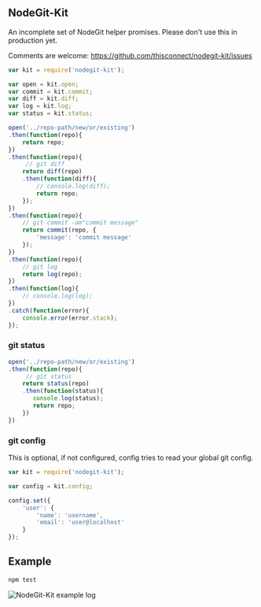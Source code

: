 NodeGit-Kit
-----------

An incomplete set of NodeGit helper promises. Please don't use this in production yet.

Comments are welcome: https://github.com/thisconnect/nodegit-kit/issues

```javascript
var kit = require('nodegit-kit');

var open = kit.open;
var commit = kit.commit;
var diff = kit.diff;
var log = kit.log;
var status = kit.status;

open('../repo-path/new/or/existing')
.then(function(repo){
    return repo;
})
.then(function(repo){
     // git diff
    return diff(repo)
    .then(function(diff){
        // console.log(diff);
        return repo;
    });
})
.then(function(repo){
    // git commit -am"commit message"
    return commit(repo, {
        'message': 'commit message'
    });
})
.then(function(repo){
    // git log
    return log(repo);
})
.then(function(log){
    // console.log(log);
})
.catch(function(error){
    console.error(error.stack);
});
```

### git status

```javascript
open('../repo-path/new/or/existing')
.then(function(repo){
     // git status
    return status(repo)
    .then(function(status){
       console.log(status);
       return repo;
    })
})
```

### git config

This is optional, if not configured, config tries to read your global git config.

```javascript
var kit = require('nodegit-kit');

var config = kit.config;

config.set({
    'user': {
        'name': 'username',
        'email': 'user@localhost'
    }
});
```

## Example

```bash
npm test
```

![NodeGit-Kit example log](https://raw.github.com/thisconnect/nodegit-kit/master/log.png)
